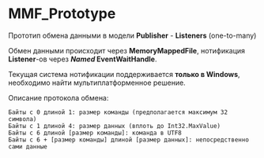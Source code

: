 # MMF_Prototype

Прототип обмена данными в модели **Publisher** - **Listeners** (one-to-many)

Обмен данными происходит через **MemoryMappedFile**, нотификация **Listener**-ов через **_Named_ EventWaitHandle**.

Текущая система нотификации поддерживается **только в Windows**, необходимо найти мультиплатформенное решение.

Описание протокола обмена:
```
Байты с 0 длиной 1: размер команды (предполагается максимум 32 символа)
Байты с 1 длиной 4: размер данных (вплоть до Int32.MaxValue)
Байты с 6 длиной [размер команды]: команда в UTF8
Байты с 6 + [размер команды] длиной [размер данных]: непосредственно сами данные
```
